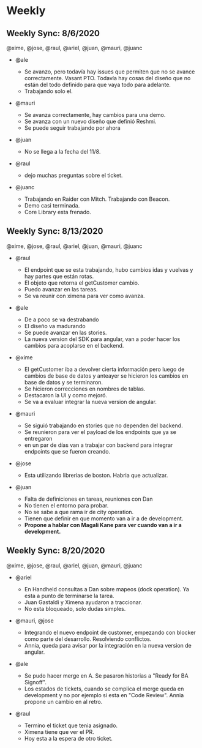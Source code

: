 # Weekly

## Weekly Sync: 8/6/2020

@xime, @jose, @raul, @ariel, @juan, @mauri, @juanc

- @ale
  - Se avanzo, pero todavía hay issues que permiten que no se avance correctamente. Vasant PTO. Todavía hay cosas del diseño que no están del todo definido para que vaya todo para adelante.
  - Trabajando solo el.

- @mauri
  - Se avanza correctamente, hay cambios para una demo.
  - Se avanza con un nuevo diseño que definió Reshmi.
  - Se puede seguir trabajando por ahora

- @juan
  - No se llega a la fecha del 11/8.
  
- @raul
  - dejo muchas preguntas sobre el ticket.

- @juanc
  - Trabajando en Raider con Mitch. Trabajando con Beacon.
  - Demo casi terminada.
  - Core Library esta frenado.

## Weekly Sync: 8/13/2020

@xime, @jose, @raul, @ariel, @juan, @mauri, @juanc

- @raul
  - El endpoint que se esta trabajando, hubo cambios idas y vuelvas y hay partes que están rotas.
  - El objeto que retorna el getCustomer cambio.
  - Puedo avanzar en las tareas.
  - Se va reunir con ximena para ver como avanza.

- @ale
  - De a poco se va destrabando
  - El diseño va madurando
  - Se puede avanzar en las stories.
  - La nueva version del SDK para angular, van a poder hacer los cambios para acoplarse en el backend.
  
- @xime
  - El getCustomer iba a devolver cierta información pero luego de cambios de base de datos y anteayer se hicieron los cambios en base de datos y se terminaron.
  - Se hicieron correcciones en nombres de tablas.
  - Destacaron la UI y como mejoró.
  - Se va a evaluar integrar la nueva version de angular.

- @mauri
  - Se siguió trabajando en stories que no dependen del backend.
  - Se reunieron para ver el payload de los endpoints que ya se entregaron
  - en un par de días van a trabajar con backend para integrar endpoints que se fueron creando.

- @jose
  - Esta utilizando librerias de boston. Habria que actualizar.

- @juan
  - Falta de definiciones en tareas, reuniones con Dan
  - No tienen el entorno para probar.
  - No se sabe a que rama ir de city operation.
  - Tienen que definir en que momento van a ir a de development.
  - **Propone a hablar con Magali Kane para ver cuando van a ir a development.**

## Weekly Sync: 8/20/2020

@xime, @jose, @raul, @ariel, @juan, @mauri, @juanc

- @ariel
  - En Handheld consultas a Dan sobre mapeos (dock operation). Ya esta a punto de terminarse la tarea.
  - Juan Gastaldi y Ximena ayudaron a traccionar.
  - No esta bloqueado, solo dudas simples.

- @mauri, @jose
  - Integrando el nuevo endpoint de customer, empezando con blocker como parte del desarrollo. Resolviendo conflictos.
  - Annia, queda para avisar por la integración en la nueva version de angular.

- @ale
  - Se pudo hacer merge en A. Se pasaron historias a "Ready for BA Signoff".
  - Los estados de tickets, cuando se complica el merge queda en development y no por ejemplo si esta en "Code Review". Annia propone un cambio en al retro.

- @raul
  - Termino el ticket que tenia asignado.
  - Ximena tiene que ver el PR.
  - Hoy esta a la espera de otro ticket.
  
